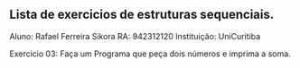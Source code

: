 ## Lista de exercicios de estruturas sequenciais.
Aluno: Rafael Ferreira Sikora
RA: 942312120
Instituição: UniCuritiba

Exercicio 03: Faça um Programa que peça dois números e imprima a soma.
